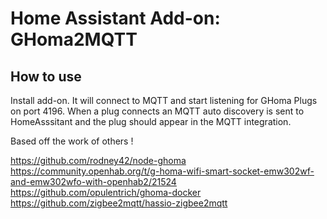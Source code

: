 # Home Assistant Add-on: GHoma2MQTT

## How to use

Install add-on. It will connect to MQTT and start listening for GHoma Plugs on port 4196. When a plug connects an MQTT auto discovery is sent to HomeAsssitant and the plug should appear in the MQTT integration.

Based off the work of others !

https://github.com/rodney42/node-ghoma
https://community.openhab.org/t/g-homa-wifi-smart-socket-emw302wf-and-emw302wfo-with-openhab2/21524
https://github.com/opulentrich/ghoma-docker
https://github.com/zigbee2mqtt/hassio-zigbee2mqtt

